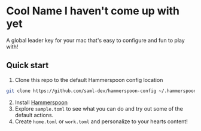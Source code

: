 # Cool Name I haven't come up with yet
A global leader key for your mac that's easy to configure and fun to play with!

## Quick start
1. Clone this repo to the default Hammerspoon config location
```bash
git clone https://github.com/saml-dev/hammerspoon-config ~/.hammerspoon
```
2. Install [Hammerspoon](https://www.hammerspoon.org/)
3. Explore `sample.toml` to see what you can do and try out some of the default actions.
4. Create `home.toml` or `work.toml` and personalize to your hearts content!